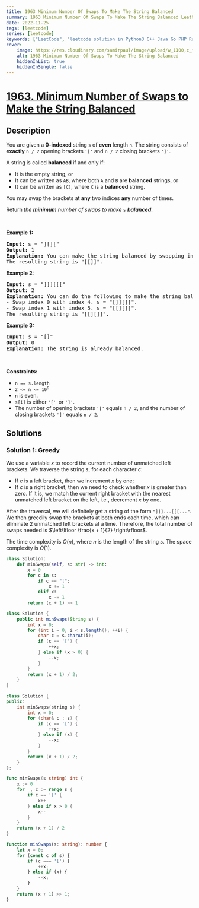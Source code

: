 ```yaml
---
title: 1963 Minimum Number Of Swaps To Make The String Balanced
summary: 1963 Minimum Number Of Swaps To Make The String Balanced LeetCode Solution Explained
date: 2022-11-25
tags: [leetcode]
series: [leetcode]
keywords: ["LeetCode", "leetcode solution in Python3 C++ Java Go PHP Ruby Swift TypeScript Rust C# JavaScript C", "1963 Minimum Number Of Swaps To Make The String Balanced LeetCode Solution Explained in all languages"]
cover:
    image: https://res.cloudinary.com/samirpaul/image/upload/w_1100,c_fit,co_rgb:FFFFFF,l_text:Arial_75_bold:1963 Minimum Number Of Swaps To Make The String Balanced - Solution Explained/problem-solving.webp
    alt: 1963 Minimum Number Of Swaps To Make The String Balanced
    hiddenInList: true
    hiddenInSingle: false
---
```



# [1963. Minimum Number of Swaps to Make the String Balanced](https://leetcode.com/problems/minimum-number-of-swaps-to-make-the-string-balanced)


## Description

<p>You are given a <strong>0-indexed</strong> string <code>s</code> of <strong>even</strong> length <code>n</code>. The string consists of <strong>exactly</strong> <code>n / 2</code> opening brackets <code>&#39;[&#39;</code> and <code>n / 2</code> closing brackets <code>&#39;]&#39;</code>.</p>

<p>A string is called <strong>balanced</strong> if and only if:</p>

<ul>
	<li>It is the empty string, or</li>
	<li>It can be written as <code>AB</code>, where both <code>A</code> and <code>B</code> are <strong>balanced</strong> strings, or</li>
	<li>It can be written as <code>[C]</code>, where <code>C</code> is a <strong>balanced</strong> string.</li>
</ul>

<p>You may swap the brackets at <strong>any</strong> two indices <strong>any</strong> number of times.</p>

<p>Return <em>the <strong>minimum</strong> number of swaps to make </em><code>s</code> <em><strong>balanced</strong></em>.</p>

<p>&nbsp;</p>
<p><strong class="example">Example 1:</strong></p>

<pre>
<strong>Input:</strong> s = &quot;][][&quot;
<strong>Output:</strong> 1
<strong>Explanation:</strong> You can make the string balanced by swapping index 0 with index 3.
The resulting string is &quot;[[]]&quot;.
</pre>

<p><strong class="example">Example 2:</strong></p>

<pre>
<strong>Input:</strong> s = &quot;]]][[[&quot;
<strong>Output:</strong> 2
<strong>Explanation:</strong> You can do the following to make the string balanced:
- Swap index 0 with index 4. s = &quot;[]][][&quot;.
- Swap index 1 with index 5. s = &quot;[[][]]&quot;.
The resulting string is &quot;[[][]]&quot;.
</pre>

<p><strong class="example">Example 3:</strong></p>

<pre>
<strong>Input:</strong> s = &quot;[]&quot;
<strong>Output:</strong> 0
<strong>Explanation:</strong> The string is already balanced.
</pre>

<p>&nbsp;</p>
<p><strong>Constraints:</strong></p>

<ul>
	<li><code>n == s.length</code></li>
	<li><code>2 &lt;= n &lt;= 10<sup>6</sup></code></li>
	<li><code>n</code> is even.</li>
	<li><code>s[i]</code> is either <code>&#39;[&#39; </code>or <code>&#39;]&#39;</code>.</li>
	<li>The number of opening brackets <code>&#39;[&#39;</code> equals <code>n / 2</code>, and the number of closing brackets <code>&#39;]&#39;</code> equals <code>n / 2</code>.</li>
</ul>

## Solutions

### Solution 1: Greedy

We use a variable $x$ to record the current number of unmatched left brackets. We traverse the string $s$, for each character $c$:

-   If $c$ is a left bracket, then we increment $x$ by one;
-   If $c$ is a right bracket, then we need to check whether $x$ is greater than zero. If it is, we match the current right bracket with the nearest unmatched left bracket on the left, i.e., decrement $x$ by one.

After the traversal, we will definitely get a string of the form `"]]]...[[[..."`. We then greedily swap the brackets at both ends each time, which can eliminate $2$ unmatched left brackets at a time. Therefore, the total number of swaps needed is $\left\lfloor \frac{x + 1}{2} \right\rfloor$.

The time complexity is $O(n)$, where $n$ is the length of the string $s$. The space complexity is $O(1)$.

<!-- tabs:start -->

```python
class Solution:
    def minSwaps(self, s: str) -> int:
        x = 0
        for c in s:
            if c == "[":
                x += 1
            elif x:
                x -= 1
        return (x + 1) >> 1
```

```java
class Solution {
    public int minSwaps(String s) {
        int x = 0;
        for (int i = 0; i < s.length(); ++i) {
            char c = s.charAt(i);
            if (c == '[') {
                ++x;
            } else if (x > 0) {
                --x;
            }
        }
        return (x + 1) / 2;
    }
}
```

```cpp
class Solution {
public:
    int minSwaps(string s) {
        int x = 0;
        for (char& c : s) {
            if (c == '[') {
                ++x;
            } else if (x) {
                --x;
            }
        }
        return (x + 1) / 2;
    }
};
```

```go
func minSwaps(s string) int {
	x := 0
	for _, c := range s {
		if c == '[' {
			x++
		} else if x > 0 {
			x--
		}
	}
	return (x + 1) / 2
}
```

```ts
function minSwaps(s: string): number {
    let x = 0;
    for (const c of s) {
        if (c === '[') {
            ++x;
        } else if (x) {
            --x;
        }
    }
    return (x + 1) >> 1;
}
```

<!-- tabs:end -->

<!-- end -->
